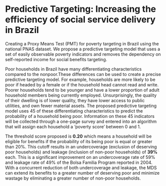 # Predictive Targeting: Increasing the efficiency of social service delivery in Brazil
Creating a Proxy Means Test (PMT) for poverty targeting in Brazil using the national PNAS dataset. We propose a predictive targeting model that uses a set of easily observable poverty indicators and removes the dependency on self-reported income for social benefits targeting.

Poor households in Brazil have many differentiating characteristics compared to the nonpoor.These differences can be used to create a precise predictive targeting model. For example, households are more likely to be poor if headed by a female or if the household head cannot read and write. Poorer households tend to be younger and have a lower proportion of adult household members being currently employed. Unsurprisingly, the quality of their dwelling is of lower quality, they have lower access to public utilities, and own fewer material assets. The proposed predictive targeting model uses 45 of these differentiating characteristics to predict the probability of a household being poor. Information on these 45 indicators will be collected through a one-page survey and entered into an algorithm that will assign each household a ‘poverty score’ between 0 and 1. 

The threshold score proposed is **0.20** which means a household will be eligible for benefits if the probability of its being poor is equal or greater than 20%. This cutoff results in an undercoverage (exclusion of deserving poor households) and leakage (inclusion of non-poor households) of **39%** each. This is a significant improvement on an undercoverage rate of 59% and leakage rate of 49% of the Bolsa Familia Program reported in 2004. With a concurrent reduction of both undercoverage and leakage, the MDS can extend its benefits to a greater number of deserving poor and minimize wastage by eliminating a greater number of non-poor households.



